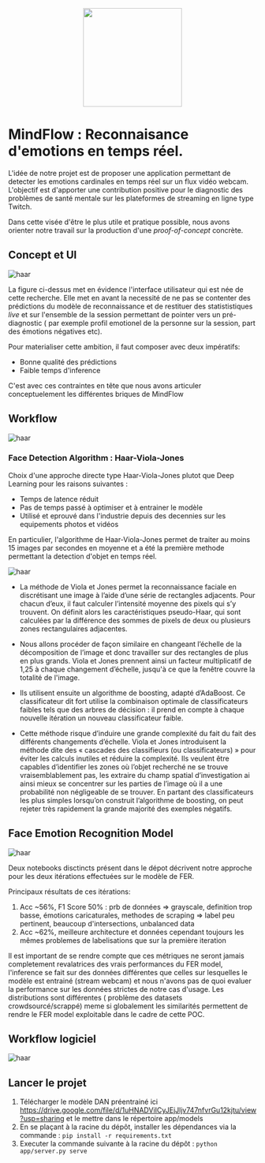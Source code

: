 <div align='center'  ><img width=200px height=200px src="img_notebook/mindflow.png"></div>

# MindFlow : Reconnaisance d'emotions en temps réel.

L'idée de notre projet est de proposer une application permettant de detecter les emotions cardinales en temps réel sur un flux vidéo webcam. L'objectif est d'apporter une contribution positive pour le diagnostic des problèmes de santé mentale sur les plateformes de streaming en ligne type Twitch.

Dans cette visée d'être le plus utile et pratique possible, nous avons orienter notre travail sur la production d'une *proof-of-concept* concrète.


## Concept et UI

![haar](img_notebook/mindflow_ui.PNG)

La figure ci-dessus met en évidence l'interface utilisateur qui est née de cette recherche. Elle met en avant la necessité de ne pas se contenter des prédictions du modèle de reconnaissance et de restituer des statististiques *live* et sur l'ensemble de la session permettant de pointer vers un pré-diagnostic ( par exemple profil emotionel de la personne sur la session, part des émotions négatives etc).

Pour materialiser cette ambition, il faut composer avec deux impératifs:

* Bonne qualité des prédictions
* Faible temps d'inference

C'est avec ces contraintes en tête que nous avons articuler conceptuelement les différentes briques de MindFlow

## Workflow

![haar](img_notebook/video_feed_workflow.PNG)

### Face Detection Algorithm : Haar-Viola-Jones

Choix d'une approche directe type Haar-Viola-Jones plutot que Deep Learning pour les raisons suivantes :

* Temps de latence réduit
* Pas de temps passé à optimiser et à entrainer le modèle
* Utilisé et eprouvé dans l'industrie depuis des decennies sur les equipements photos et vidéos

En particulier, l'algorithme de Haar-Viola-Jones permet de traiter au moins 15 images par secondes en moyenne et a été la première methode permettant la detection d'objet en temps réel.

![haar](img_notebook/img9.png)


* La méthode de Viola et Jones permet la reconnaissance faciale en discrétisant une image à l’aide d’une série de rectangles adjacents. Pour chacun d’eux, il faut calculer l’intensité moyenne des pixels qui s’y trouvent. On définit alors les caractéristiques pseudo-Haar, qui sont calculées par la différence des sommes de pixels de deux ou plusieurs zones rectangulaires adjacentes. 

* Nous allons procéder de façon similaire en changeant l’échelle de la décomposition de l’image et donc travailler sur des rectangles de plus en plus grands. Viola et Jones prennent ainsi un facteur multiplicatif de 1,25 à chaque changement d’échelle, jusqu'à ce que la fenêtre couvre la totalité de l'image.

* Ils utilisent ensuite un algorithme de boosting, adapté d’AdaBoost.  Ce classificateur dit fort utilise la combinaison optimale de classificateurs faibles tels que des arbres de décision : il prend en compte à chaque nouvelle itération un nouveau classificateur faible. 

* Cette méthode risque d’induire une grande complexité du fait du fait des différents changements d’échelle. Viola et Jones introduisent la méthode dite des « cascades des classifieurs (ou classificateurs) » pour éviter les calculs inutiles et réduire la complexité. Ils veulent être capables d’identifier les zones où l’objet recherché ne se trouve vraisemblablement pas, les extraire du champ spatial d’investigation ai ainsi mieux se concentrer sur les parties de l’image où il a une probabilité non négligeable de se trouver. En  partant des classificateurs les plus simples lorsqu’on construit l’algorithme de boosting, on peut rejeter très rapidement la grande majorité des exemples négatifs.

## Face Emotion Recognition Model

![haar](img_notebook/iter_fer.PNG)

Deux notebooks disctincts présent dans le dépot décrivent notre approche pour les deux itérations effectuées sur le modèle de FER.

Principaux résultats de ces itérations:

1. Acc ~56%, F1 Score 50% : prb de données => grayscale, definition trop basse, émotions caricaturales, methodes de scraping => label peu pertinent, beaucoup d'intersections, unbalanced data
2. Acc ~62%, meilleure architecture et données cependant toujours les mêmes problemes de labelisations que sur la première iteration 

Il est important de se rendre compte que ces métriques ne seront jamais completement revalatrices des vrais performances du FER model, l'inference se fait sur des données différentes que celles sur lesquelles le modèle est entrainé (stream webcam) et nous n'avons pas de quoi evaluer la performance sur les données strictes de notre cas d'usage.
Les distributions sont différentes ( problème des datasets crowdsourcé/scrappé) meme si globalement les similarités permettent de rendre le FER model exploitable dans le cadre de cette POC.


## Workflow logiciel

![haar](img_notebook/wf_mind.PNG)

## Lancer le projet

1. Télécharger le modèle DAN préentrainé ici https://drive.google.com/file/d/1uHNADViICyJEjJljv747nfvrGu12kjtu/view?usp=sharing et le mettre dans le répertoire app/models
2. En se plaçant à la racine du dépôt, installer les dépendances via la commande : `pip install -r requirements.txt`
3. Executer la commande suivante à la racine du dépôt : `python app/server.py serve`

